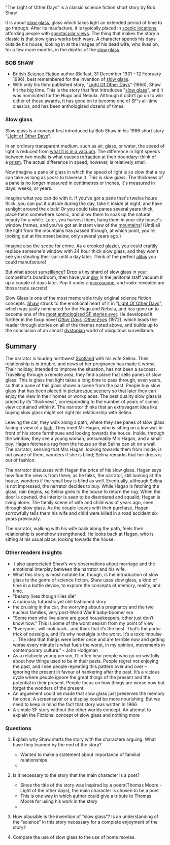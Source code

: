 "The Light of Other Days" is a classic science fiction short story by Bob Shaw.

It is about [slow glass](https://everything2.com/title/slow+glass "slow glass"), glass which takes light an extended period of time to go through. After its maufacture, it is typically placed in [scenic locations](https://everything2.com/title/scenic+locations "scenic locations"), affording people with [spectacular views](https://everything2.com/title/spectacular+views "spectacular views"). The thing that makes the story a classic is that slow glass works both ways. A character spends his days outside his house, looking in at the images of his dead wife, who lives on, for a few more months, in the depths of the [slow glass](https://everything2.com/title/history "history").

### BOB SHAW
- British [Science Fiction](https://everything2.com/title/Science+Fiction "Science Fiction") author (Belfast, 31 December 1931 - 12 February 1996), best remembered for the invention of [slow glass](https://everything2.com/title/slow+glass "slow glass").
- With only his third published story, "[Light Of Other Days](https://everything2.com/title/Light+Of+Other+Days "Light Of Other Days")" (1966), Shaw hit the big time. This is the story that first introduces "[slow glass](https://everything2.com/title/slow+glass "slow glass")", and it was nominated for the Hugo and Nebula. Although it didn't go on to win either of these awards, it has gone on to become one of SF's all-time classics, and has been anthologised dozens of times.

### Slow glass
Slow glass is a concept first introduced by Bob Shaw in his 1966 short story "[Light of Other Days](https://everything2.com/title/Light+of+Other+Days "Light of Other Days")".

In an ordinary transparent medium, such as air, glass, or water, the speed of light is reduced from [what it is in a vacuum](https://everything2.com/title/speed+of+light+in+a+vacuum "speed of light in a vacuum"). The difference in light speeds between two media is what causes [refraction](https://everything2.com/title/refraction "refraction") at their boundary: think of a [prism](https://everything2.com/title/prism "prism"). The actual difference in speed, however, is relatively small.

Now imagine a pane of glass in which the speed of light is so slow that a ray can take as long as _years_ to traverse it. This is _slow glass_. The thickness of a pane is no longer measured in centimetres or inches, it's measured in days, weeks, or years.

Imagine what you can do with it. If you've got a pane that's twelve hours thick, you can put it outside during the day, take it inside at night, and have sunlight around the clock! Or you could take panes several years thick, place them somewhere scenic, and allow them to soak up the natural beauty for a while. Later, you harvest them, hang them in your city house's window frames, and you've got an instant view of the [mountains](https://everything2.com/title/mountains "mountains")! (Until all the light from the mountains has passed through, at which point, you're looking out at the street below, only several years ago.)

Imagine also the scope for crime. As a crooked glazier, you could craftily replace someone's window with 24 hour thick slow glass, and they won't see you stealing their car until a day later. Think of the perfect [alibis](https://everything2.com/title/alibi "alibi") you could manufacture!

But what about [surveillance](https://everything2.com/title/surveillance "surveillance")? Drop a tiny shard of slow glass in your competitor's boardroom, then have your [spy](https://everything2.com/title/spy "spy") in the janitorial staff vacuum it up a couple of days later. Pop it under a [microscope](https://everything2.com/title/microscope "microscope"), and _voila_: revealed are those trade secrets!

Slow Glass is one of the most memorable truly original science fiction concepts. [Shaw](https://everything2.com/title/Bob+Shaw "Bob Shaw") struck to the emotional heart of it in "[Light Of Other Days](https://everything2.com/title/Light+Of+Other+Days "Light Of Other Days")", which was justly nominated for the Hugo and Nebula, and has gone on to become one of the [most anthologised SF stories ever](https://everything2.com/title/most+anthologised+SF+stories+ever "most anthologised SF stories ever"). He developed it further in the fixup novel _[Other Days, Other Eyes](https://everything2.com/title/Other+Days%252C+Other+Eyes "Other Days, Other Eyes")_ (1972), which leads the reader through stories on all of the themes noted above, and builds up to the conclusion of an almost [dystopian](https://everything2.com/title/dystopian "dystopian") world of ubiquitous surveillance.

## Summary
The narrator is touring northwest [Scotland](https://en.xn--fragmentwiki-ieb.vn/en/Scotland "Scotland") with his wife Selina. Their relationship is in trouble, and news of her pregnancy has made it worse. Their holiday, intended to improve the situation, has not been a success. Travelling through a remote area, they find a place that sells panes of slow glass. This is glass that light takes a long time to pass through, even years, so that a pane of this glass shows a scene from the past. People buy slow glass that has been placed in [picturesque scenery](https://en.xn--fragmentwiki-ieb.vn/en/Scenic_overlook "Scenic overlook") so that later they can enjoy the view in their homes or workplaces. The best quality slow glass is priced by its "thickness", corresponding to the number of years of scenic view contained within it. The narrator thinks that an extravagant idea like buying slow glass might set right his relationship with Selina.

Leaving the car, they walk along a path, where they see panes of slow glass facing a view of a [loch](https://en.xn--fragmentwiki-ieb.vn/en/Loch "Loch"). They meet Mr Hagan, who is sitting on a low wall in front of his stone farmhouse and looking towards the house. Inside, through the window, they see a young woman, presumably Mrs Hagan, and a small boy. Hagan fetches a rug from the house so that Selina can sit on a wall. The narrator, sensing that Mrs Hagan, looking towards them from inside, is not aware of them, wonders if she is blind; Selina remarks that her dress is out of fashion.

The narrator discusses with Hagan the price of his slow glass. Hagan says how fine the view is from there; as he talks, the narrator, still looking at the house, wonders if the small boy is blind as well. Eventually, although Selina is not impressed, the narrator decides to buy. While Hagan is fetching the glass, rain begins, so Selina goes to the house to return the rug. When the door is opened, the interior is seen to be disordered and squalid; Hagan is living alone. The family scene of wife and child was of years ago, seen through slow glass. As the couple leaves with their purchase, Hagan sorrowfully tells them his wife and child were killed in a road accident six years previously.

The narrator, walking with his wife back along the path, feels their relationship is somehow strengthened. He looks back at Hagan, who is sitting at his usual place, looking towards the house.

### Other readers insights
-  I also appreciated Shaw’s wry observations about marriage and the emotional interplay between the narrator and his wife.
- What this story is most notable for, though, is the introduction of slow glass to the genre of science fiction. Shaw uses slow glass, a kind of time in a bottle device, to explore the concepts of memory, reality, and time.
- "beauty lives though lilies die”
- A curiously futuristic yet old-fashioned story
- the cruising in the car, the worrying about a pregnancy and the two nuclear families, very post-World War II baby-boomer era
- “Some men who live alone are good housekeepers; other just don’t know how.” This is some of the worst sexism from my point of view
- “Everyone…will look back…and think that it’s the best. That’s the parlor trick of nostalgia, and it’s why nostalgia is the worst. It’s a toxic impulse … The idea that things were better once and are terrible now and getting worse every minute is what fuels the worst, in my opinion, movements in contemporary culture.” - John Hodgman
- As a relatively young person, I’ll often hear people who go on wistfully about how things used to be in their pasts. People regret not enjoying the past, and I see people repeating this pattern over and over – ignoring the present in favour of hankering after the past. It’s a vicious cycle where people ignore the great things of the present and the potential in their present. People focus on how things are worse now but forget the wonders of the present.
- An arguement could be made that slow glass just preserves the memory for once. A screensaver or a display could be more nourishing. But we need to keep in mind the fact that story was written in 1966
- A simple SF story without the other worlds concept. An attempt to explain the Fictional concept of slow glass and nothing more

### Questions
1.  Explain why Shaw starts the story with the characters arguing. What have they learned by the end of the story?
	- Wanted to make a statement about importance of familial relationships
	- 

2.  Is it necessary to the story that the main character is a poet?
	- Since the title of the story was inspired by a poem(Thomas Moore - Light of the other days), the main character is chosen to be a poet
	- This is one way in which author could give a tribute to Thomas Moore for using his work in the story
	- 

3.  How plausible is the invention of “slow glass”? Is an understanding of the “science” in this story necessary for a complete enjoyment of the story?

4.  Compare the use of slow glass to the use of home movies.


